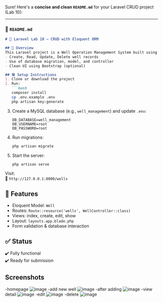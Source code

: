 Sure! Here's a **concise and clean `README.md`** for your Laravel CRUD project (Lab 10):

---

### 📄 `README.md`
```md
# 🚀 Laravel Lab 10 – CRUD with Eloquent ORM

## 📌 Overview
This Laravel project is a Well Operation Management System built using **Eloquent ORM** and **Blade templates**, supporting full **CRUD operations**:
- Create, Read, Update, Delete well records
- Use of database migration, model, and controller
- Clean UI using Bootstrap (optional)

## 🛠️ Setup Instructions
1. Clone or download the project  
2. Run:
   ```bash
   composer install
   cp .env.example .env
   php artisan key:generate
   ```
3. Create a MySQL database (e.g., `well_management`) and update `.env`:
   ```
   DB_DATABASE=well_management
   DB_USERNAME=root
   DB_PASSWORD=root
   ```
4. Run migrations:
   ```bash
   php artisan migrate
   ```
5. Start the server:
   ```bash
   php artisan serve
   ```

Visit:  
📍 `http://127.0.0.1:8000/wells`

## 🧩 Features
- Eloquent Model: `Well`
- Routes: `Route::resource('wells', WellController::class)`
- Views: index, create, edit, show
- Layout: `layouts.app.blade.php`
- Form validation & database interaction

## ✅ Status
✔️ Fully functional  
✔️ Ready for submission

## Screenshots
-homepage
![image](https://github.com/user-attachments/assets/45d48881-de33-42a0-bea7-24af74d8065b)
-add new well
![image](https://github.com/user-attachments/assets/5642cb65-c474-48f1-9387-e36a6edf4e33)
-after adding
![image](https://github.com/user-attachments/assets/de21c463-ecd9-4f9d-b617-9b7b8098810c)
-view detail
![image](https://github.com/user-attachments/assets/fc6fbbb7-9341-4b2d-b2f5-16f3101d14c5)
-edit
![image](https://github.com/user-attachments/assets/3db619f5-278f-4f2d-b42b-a6b1e8722c9e)
-delete
![image](https://github.com/user-attachments/assets/d8380895-5288-4943-86cc-d67d86f44dd1)





